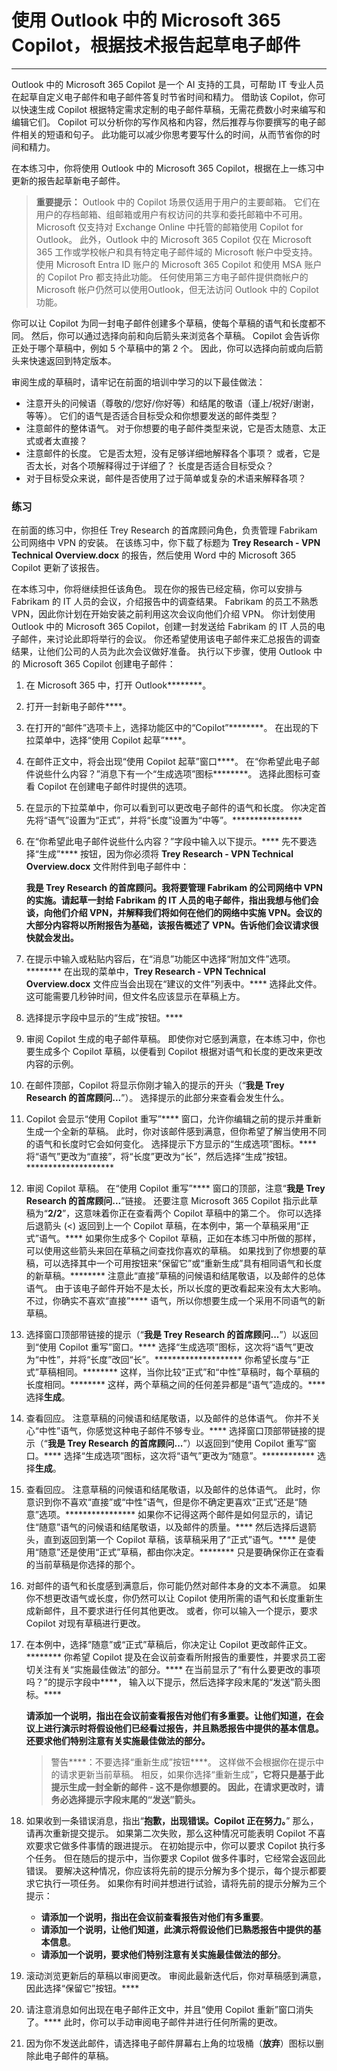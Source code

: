 
# 使用 Outlook 中的 Microsoft 365 Copilot，根据技术报告起草电子邮件
---
Outlook 中的 Microsoft 365 Copilot 是一个 AI 支持的工具，可帮助 IT 专业人员在起草自定义电子邮件和电子邮件答复时节省时间和精力。 借助该 Copilot，你可以快速生成 Copilot 根据特定需求定制的电子邮件草稿，无需花费数小时来编写和编辑它们。 Copilot 可以分析你的写作风格和内容，然后推荐与你要撰写的电子邮件相关的短语和句子。 此功能可以减少你思考要写什么的时间，从而节省你的时间和精力。

在本练习中，你将使用 Outlook 中的 Microsoft 365 Copilot，根据在上一练习中更新的报告起草新电子邮件。

> **重要提示：** Outlook 中的 Copilot 场景仅适用于用户的主要邮箱。 它们在用户的存档邮箱、组邮箱或用户有权访问的共享和委托邮箱中不可用。 Microsoft 仅支持对 Exchange Online 中托管的邮箱使用 Copilot for Outlook。 此外，Outlook 中的 Microsoft 365 Copilot 仅在 Microsoft 365 工作或学校帐户和具有特定电子邮件域的 Microsoft 帐户中受支持。 使用 Microsoft Entra ID 账户的 Microsoft 365 Copilot 和使用 MSA 账户的 Copilot Pro 都支持此功能。 任何使用第三方电子邮件提供商帐户的 Microsoft 帐户仍然可以使用Outlook，但无法访问 Outlook 中的 Copilot 功能。

你可以让 Copilot 为同一封电子邮件创建多个草稿，使每个草稿的语气和长度都不同。 然后，你可以通过选择向前和向后箭头来浏览各个草稿。 Copilot 会告诉你正处于哪个草稿中，例如 5 个草稿中的第 2 个。 因此，你可以选择向前或向后箭头来快速返回到特定版本。

审阅生成的草稿时，请牢记在前面的培训中学习的以下最佳做法：

 -  注意开头的问候语（尊敬的/您好/你好等）和结尾的敬语（谨上/祝好/谢谢，等等）。 它们的语气是否适合目标受众和你想要发送的邮件类型？
 -  注意邮件的整体语气。 对于你想要的电子邮件类型来说，它是否太随意、太正式或者太直接？
 -  注意邮件的长度。 它是否太短，没有足够详细地解释各个事项？ 或者，它是否太长，对各个项解释得过于详细了？ 长度是否适合目标受众？
 -  对于目标受众来说，邮件是否使用了过于简单或复杂的术语来解释各项？

### 练习

在前面的练习中，你担任 Trey Research 的首席顾问角色，负责管理 Fabrikam 公司网络中 VPN 的安装。 在该练习中，你下载了标题为 **Trey Research - VPN Technical Overview.docx** 的报告，然后使用 Word 中的 Microsoft 365 Copilot 更新了该报告。

在本练习中，你将继续担任该角色。 现在你的报告已经定稿，你可以安排与 Fabrikam 的 IT 人员的会议，介绍报告中的调查结果。 Fabrikam 的员工不熟悉 VPN，因此你计划在开始安装之前利用这次会议向他们介绍 VPN。 你计划使用 Outlook 中的 Microsoft 365 Copilot，创建一封发送给 Fabrikam 的 IT 人员的电子邮件，来讨论此即将举行的会议。 你还希望使用该电子邮件来汇总报告的调查结果，让他们公司的人员为此次会议做好准备。 执行以下步骤，使用 Outlook 中的 Microsoft 365 Copilot 创建电子邮件：

1.  在 Microsoft 365 中，打开 Outlook********。
2.  打开一封新电子邮件****。
3.  在打开的“邮件”选项卡上，选择功能区中的“Copilot”********。 在出现的下拉菜单中，选择“使用 Copilot 起草”****。
4.  在邮件正文中，将会出现“使用 Copilot 起草”窗口****。 在“你希望此电子邮件说些什么内容？”消息下有一个“生成选项”图标********。 选择此图标可查看 Copilot 在创建电子邮件时提供的选项。
5.  在显示的下拉菜单中，你可以看到可以更改电子邮件的语气和长度。 你决定首先将“语气”设置为“正式”，并将“长度”设置为“中等”。****************
6.  在“你希望此电子邮件说些什么内容？”字段中输入以下提示。**** 先不要选择“生成”**** 按钮，因为你必须将 **Trey Research - VPN Technical Overview.docx** 文件附件到电子邮件中：
    
    **我是 Trey Research 的首席顾问。我将要管理 Fabrikam 的公司网络中 VPN 的实施。请起草一封给 Fabrikam 的 IT 人员的电子邮件，指出我想与他们会谈，向他们介绍 VPN，并解释我们将如何在他们的网络中实施 VPN。会议的大部分内容将以所附报告为基础，该报告概述了 VPN。告诉他们会议请求很快就会发出。** 
7.  在提示中输入或粘贴内容后，在“消息”功能区中选择“附加文件”选项。******** 在出现的菜单中，**Trey Research - VPN Technical Overview.docx** 文件应当会出现在“建议的文件”列表中。**** 选择此文件。 这可能需要几秒钟时间，但文件名应该显示在草稿上方。
8.  选择提示字段中显示的“生成”按钮。****
9.  审阅 Copilot 生成的电子邮件草稿。 即使你对它感到满意，在本练习中，你也要生成多个 Copilot 草稿，以便看到 Copilot 根据对语气和长度的更改来更改内容的示例。
10. 在邮件顶部，Copilot 将显示你刚才输入的提示的开头（“**我是 Trey Research 的首席顾问...**”）。 选择提示的此部分来查看会发生什么。
11. Copilot 会显示“使用 Copilot 重写”**** 窗口，允许你编辑之前的提示并重新生成一个全新的草稿。 此时，你对该邮件感到满意，但你希望了解当使用不同的语气和长度时它会如何变化。 选择提示下方显示的“生成选项”图标。**** 将“语气”更改为“直接”，将“长度”更改为“长”，然后选择“生成”按钮。********************
12. 审阅 Copilot 草稿。 在“使用 Copilot 重写”**** 窗口的顶部，注意“**我是 Trey Research 的首席顾问...**”链接。 还要注意 Microsoft 365 Copilot 指示此草稿为“**2/2**”，这意味着你正在查看两个 Copilot 草稿中的第二个。 你可以选择后退箭头 (&lt;) 返回到上一个 Copilot 草稿，在本例中，第一个草稿采用“正式”语气。**** 如果你生成多个 Copilot 草稿，正如在本练习中所做的那样，可以使用这些箭头来回在草稿之间查找你喜欢的草稿。 如果找到了你想要的草稿，可以选择其中一个可用按钮来“保留它”或“重新生成”具有相同语气和长度的新草稿。******** 注意此“直接”草稿的问候语和结尾敬语，以及邮件的总体语气。 由于该电子邮件开始不是太长，所以长度的更改看起来没有太大影响。 不过，你确实不喜欢“直接”**** 语气，所以你想要生成一个采用不同语气的新草稿。
13. 选择窗口顶部带链接的提示（“**我是 Trey Research 的首席顾问...**”）以返回到“使用 Copilot 重写”窗口。**** 选择“生成选项”图标，这次将“语气”更改为“中性”，并将“长度”改回“长”。******************** 你希望长度与“正式”草稿相同。******** 这样，当你比较“正式”和“中性”草稿时，每个草稿的长度相同。******** 这样，两个草稿之间的任何差异都是“语气”造成的。**** 选择**生成**。
14. 查看回应。 注意草稿的问候语和结尾敬语，以及邮件的总体语气。 你并不关心“中性”语气，你感觉这种电子邮件不够专业。**** 选择窗口顶部带链接的提示（“**我是 Trey Research 的首席顾问...**”）以返回到“使用 Copilot 重写”窗口。**** 选择“生成选项”图标，这次将“语气”更改为“随意”。************ 选择**生成**。
15. 查看回应。 注意草稿的问候语和结尾敬语，以及邮件的总体语气。 此时，你意识到你不喜欢“直接”或“中性”语气，但是你不确定更喜欢“正式”还是“随意”选项。**************** 如果你不记得这两个邮件是如何显示的，请记住“随意”语气的问候语和结尾敬语，以及邮件的质量。**** 然后选择后退箭头，直到返回到第一个 Copilot 草稿，该草稿采用了“正式”语气。**** 是使用“随意”还是使用“正式”草稿，都由你决定。******** 只是要确保你正在查看的当前草稿是你选择的那个。
16. 对邮件的语气和长度感到满意后，你可能仍然对邮件本身的文本不满意。 如果你不想更改语气或长度，你仍然可以让 Copilot 使用所需的语气和长度重新生成新邮件，且不要求进行任何其他更改。 或者，你可以输入一个提示，要求 Copilot 对现有草稿进行更改。
17. 在本例中，选择“随意”或“正式”草稿后，你决定让 Copilot 更改邮件正文。******** 你希望 Copilot 提及在会议前查看所附报告的重要性，并要求员工密切关注有关“实施最佳做法”的部分。**** 在当前显示了“有什么要更改的事项吗？”的提示字段中****， 输入以下提示，然后选择字段末尾的“发送”箭头图标。****
    
    **请添加一个说明，指出在会议前查看报告对他们有多重要。让他们知道，在会议上进行演示时将假设他们已经看过报告，并且熟悉报告中提供的基本信息。还要求他们特别注意有关实施最佳做法的部分。**
    
    > 警告****：不要选择“重新生成”按钮****。 这样做不会根据你在提示中的请求更新当前草稿。 相反，如果你选择“重新生成”****，它将只是基于此提示生成一封全新的邮件 - 这不是你想要的。 因此，在请求更改时，请务必选择提示字段末尾的“发送”箭头。****
18. 如果收到一条错误消息，指出“**抱歉，出现错误。Copilot 正在努力。**” 那么，请再次重新提交提示。 如果第二次失败，那么这种情况可能表明 Copilot 不喜欢要求它做多件事情的跟进提示。 在初始提示中，你可以要求 Copilot 执行多个任务。 但在随后的提示中，当你要求 Copilot 做多件事时，它经常会返回此错误。 要解决这种情况，你应该将先前的提示分解为多个提示，每个提示都要求它执行一项任务。 如果你有时间并想进行试验，请将先前的提示分解为三个提示：
     -  **请添加一个说明，指出在会议前查看报告对他们有多重要**。
     -  **请添加一个说明，让他们知道，此演示将假设他们已熟悉报告中提供的基本信息**。
     -  **请添加一个说明，要求他们特别注意有关实施最佳做法的部分**。
19. 滚动浏览更新后的草稿以审阅更改。 审阅此最新迭代后，你对草稿感到满意，因此选择“保留它”按钮。****
20. 请注意消息如何出现在电子邮件正文中，并且“使用 Copilot 重新”窗口消失了。**** 此时，你可以手动审阅电子邮件并进行任何所需的更改。
21. 因为你不发送此邮件，请选择电子邮件屏幕右上角的垃圾桶（**放弃**）图标以删除此电子邮件的草稿。
